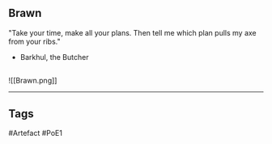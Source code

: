 ## Brawn
"Take your time, make all your plans.
Then tell me which plan pulls my axe from your ribs."
- Barkhul, the Butcher
##
![[Brawn.png]]

---
## Tags
#Artefact
#PoE1